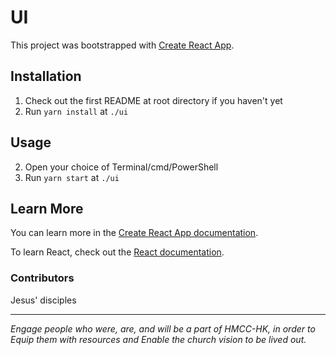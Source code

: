 # UI

This project was bootstrapped with
[Create React App](https://github.com/facebook/create-react-app).

## Installation

1. Check out the first README at root directory if you haven't yet
2. Run `yarn install` at `./ui`

## Usage

2.  Open your choice of Terminal/cmd/PowerShell
3.  Run `yarn start` at `./ui`

## Learn More

You can learn more in the
[Create React App documentation](https://facebook.github.io/create-react-app/docs/getting-started).

To learn React, check out the [React documentation](https://reactjs.org/).

### Contributors

Jesus' disciples

---

_Engage people who were, are, and will be a part of HMCC-HK, in order to Equip them with resources and Enable the church vision to be lived out._

